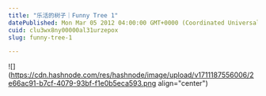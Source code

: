 ```yaml
---
title: "乐活的树子｜Funny Tree 1"
datePublished: Mon Mar 05 2012 04:00:00 GMT+0000 (Coordinated Universal Time)
cuid: clu3wx8ny00000al31urzepox
slug: funny-tree-1

---
```


![](https://cdn.hashnode.com/res/hashnode/image/upload/v1711187556006/2e66ac91-b7cf-4079-93bf-f1e0b5eca593.png align="center")